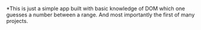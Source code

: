\*This is just a simple app built with basic knowledge of DOM which one guesses a number between a range. And most importantly the first of many projects.
